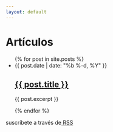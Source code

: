 ```yaml
---
layout: default
---
```


<div class="home">

  <h1 class="page-heading">Artículos</h1>

  <ul class="post-list">
    {% for post in site.posts %}
      <li>
        <span class="post-meta">{{ post.date | date: "%b %-d, %Y" }}</span>
        <h2>
          <a class="post-link" href="{{ post.url | prepend: site.baseurl }}">{{ post.title }}</a>
        </h2>
        <p>{{ post.excerpt }}</p>
      </li>
    {% endfor %}
  </ul>

  <p class="rss-subscribe">suscríbete a través de<a href="{{ "/feed.xml" | prepend: site.baseurl }}"> RSS</a></p>

</div>